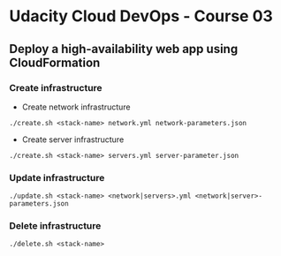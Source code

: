 # Udacity Cloud DevOps - Course 03

## Deploy a high-availability web app using CloudFormation

### Create infrastructure

- Create network infrastructure

```shell
./create.sh <stack-name> network.yml network-parameters.json
```

- Create server infrastructure

```shell
./create.sh <stack-name> servers.yml server-parameter.json
```

### Update infrastructure

```shell
./update.sh <stack-name> <network|servers>.yml <network|server>-parameters.json
```

### Delete infrastructure

```shell
./delete.sh <stack-name>
```
